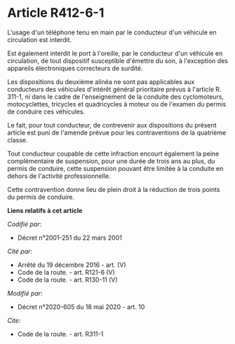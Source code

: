 # Article R412-6-1

L'usage d'un téléphone tenu en main par le conducteur d'un véhicule en circulation est interdit.

Est également interdit le port à l'oreille, par le conducteur d'un véhicule en circulation, de tout dispositif susceptible
d'émettre du son, à l'exception des appareils électroniques correcteurs de surdité.

Les dispositions du deuxième alinéa ne sont pas applicables aux conducteurs des véhicules d'intérêt général prioritaire
prévus à l'article R. 311-1, ni dans le cadre de l'enseignement de la conduite des cyclomoteurs, motocyclettes, tricycles et
quadricycles à moteur ou de l'examen du permis de conduire ces véhicules.

Le fait, pour tout conducteur, de contrevenir aux dispositions du présent article est puni de l'amende prévue pour les
contraventions de la quatrième classe.

Tout conducteur coupable de cette infraction encourt également la peine complémentaire de suspension, pour une durée de trois
ans au plus, du permis de conduire, cette suspension pouvant être limitée à la conduite en dehors de l'activité
professionnelle.

Cette contravention donne lieu de plein droit à la réduction de trois points du permis de conduire.

**Liens relatifs à cet article**

_Codifié par_:

  - Décret n°2001-251 du 22 mars 2001

_Cité par_:

  - Arrêté du 19 décembre 2016 - art. (V)
  - Code de la route. - art. R121-6 (V)
  - Code de la route. - art. R130-11 (V)

_Modifié par_:

  - Décret n°2020-605 du 18 mai 2020 - art. 10

_Cite_:

  - Code de la route. - art. R311-1
